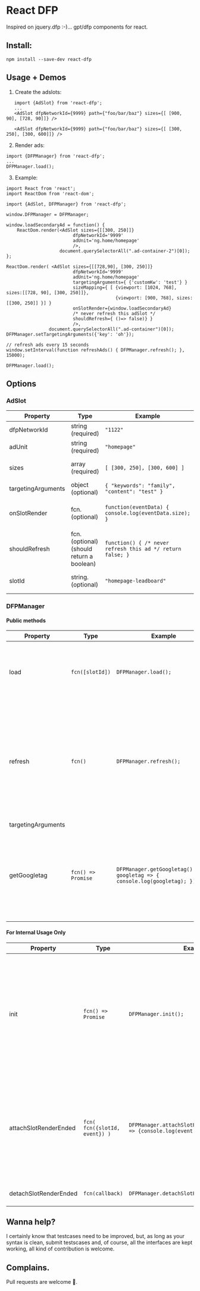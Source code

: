 # React DFP
Inspired on jquery.dfp :-)... gpt/dfp components for react.

## Install:
```
npm install --save-dev react-dfp
```

## Usage + Demos

1) Create the adslots:
```
   import {AdSlot} from 'react-dfp';
   ...
   <AdSlot dfpNetworkId={9999} path={"foo/bar/baz"} sizes={[ [900, 90], [728, 90]]} />
   
   <AdSlot dfpNetworkId={9999} path={"foo/bar/baz"} sizes={[ [300, 250], [300, 600]]} />
```
2) Render ads:
```
import {DFPManager} from 'react-dfp';
...
DFPManager.load();
```

3) Example:
```
import React from 'react';
import ReactDom from 'react-dom';

import {AdSlot, DFPManager} from 'react-dfp';

window.DFPManager = DFPManager;

window.loadSecondaryAd = function() {
    ReactDom.render(<AdSlot sizes={[[300, 250]]}
                         dfpNetworkId='9999'
                         adUnit='ng.home/homepage'
                         />,
                    document.querySelectorAll(".ad-container-2")[0]);
};

ReactDom.render( <AdSlot sizes={[[728,90], [300, 250]]}
                         dfpNetworkId='9999'
                         adUnit='ng.home/homepage' 
                         targetingArguments={ {'customKw': 'test'} }
                         sizeMapping={ [ {viewport: [1024, 768], sizes:[[728, 90], [300, 250]]},
                                         {viewport: [900, 768], sizes:[[300, 250]] }] }
                         onSlotRender={window.loadSecondaryAd}
                         /* never refresh this adSlot */
                         shouldRefresh={ ()=> false)} }
                         />,
                document.querySelectorAll(".ad-container")[0]);
DFPManager.setTargetingArguments({'key': 'oh'});

// refresh ads every 15 seconds
window.setInterval(function refreshAds() { DFPManager.refresh(); }, 15000);

DFPManager.load();
```

## Options

### AdSlot

| Property           | Type          | Example     | Description |
| ------------------ | ------------- | ----------- | -------     |
| dfpNetworkId       | string (required)  |  ``` "1122" ```      | DFP Account id. |
| adUnit             | string (required)  |  ``` "homepage" ```   | The adunit you want to target to this box. |
| sizes              | array (required)   |  ```[ [300, 250], [300, 600] ] ``` | list of sizes that this box support ([width, height]). You can configure 1 or more sizes.|
| targetingArguments | object (optional) | ``` { "keywords": "family", "content": "test" } ``` | Object with attributes you want to add to this box (you can use for custom targeting) |
| onSlotRender       | fcn. (optional) | ``` function(eventData) { console.log(eventData.size); } ``` | This callback is executed after the adSlot is rendered. The first argument passes the gpt event data (googletag.events.SlotRenderEndedEvent). |
| shouldRefresh      | fcn. (optional) (should return a boolean)| ``` function() { /* never refresh this ad */ return false; } ``` |             |
| slotId          | string. (optional) | ``` "homepage-leadboard" ``` | Controls the id of the dom element in which the dom is displayed. If this field is not provided a random name is created. |

### DFPManager

#### Public methods
| Property           | Type          | Example     | Description |
| ------------------ | ------------- | ----------- | -------     |
| load               | ```fcn([slotId]) ```| ```DFPManager.load(); ```  | Fetches the gpt api (by calling init()) and renders the ad slots in the page. You can specify an individual slot. |
| refresh            | ``` fcn() ``` | ``` DFPManager.refresh(); ``` | Refreshes the ad slots available in the page. This method will call load() if it wasn't already called. Use the method ```<AdSlot shouldRefresh={function(){}} ...>``` to get control over the slots to be refreshed. |
| targetingArguments |               |             |             |
| getGoogletag | ```fcn() => Promise ```| ``` DFPManager.getGoogletag().then( googletag => { console.log(googletag); }); ``` | Returns a promise that resolves when the object googletag object is ready for usage (if required this fcn makes the network call to fetch the scripts). |

#### For Internal Usage Only
| Property           | Type          | Example     | Description |
| ------------------ | ------------- | ----------- | -------     |
| init               | ```fcn() => Promise ```| ```DFPManager.init(); ```| Initializes the dfp manager (fetches the gpt scripts from network). Returns a promise that resolves when the gpt api is ready for usage. |
| attachSlotRenderEnded  | ``` fcn( fcn({slotId, event}) ) ``` | ``` DFPManager.attachSlotRenderEnded((id, event) => {console.log(event.size); }) ``` | Attaches a callback that will be called when an ad slot is rendered (or refreshed). slotId is the id of slot. event is the gpt event data. |
| detachSlotRenderEnded | ``` fcn(callback) ``` | ``` DFPManager.detachSlotRenderEnded(myCallback) ``` | Detaches the callback. |

## Wanna help?
I certainly know that testcases need to be improved, but, as long as your syntax is clean, submit testscases and, of course, all the interfaces are kept working, all kind of contribution is welcome.

## Complains.
Pull requests are welcome 🍻.
